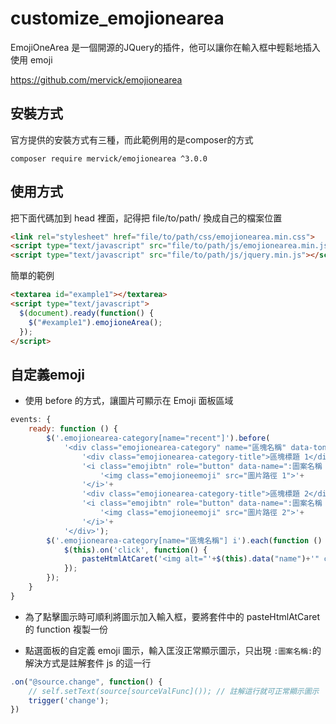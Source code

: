 # customize_emojionearea

EmojiOneArea 是一個開源的JQuery的插件，他可以讓你在輸入框中輕鬆地插入使用 emoji 

https://github.com/mervick/emojionearea

## 安裝方式

官方提供的安裝方式有三種，而此範例用的是composer的方式

```composer require mervick/emojionearea ^3.0.0```

## 使用方式

把下面代碼加到 head 裡面，記得把 file/to/path/ 換成自己的檔案位置

```html
<link rel="stylesheet" href="file/to/path/css/emojionearea.min.css">
<script type="text/javascript" src="file/to/path/js/emojionearea.min.js"></script>
<script type="text/javascript" src="file/to/path/js/jquery.min.js"></script>
```

簡單的範例

```html
<textarea id="example1"></textarea>
<script type="text/javascript">
  $(document).ready(function() {
    $("#example1").emojioneArea();
  });
</script>
```

## 自定義emoji

- 使用 before 的方式，讓圖片可顯示在 Emoji 面板區域

```js
events: {
    ready: function () {
        $('.emojionearea-category[name="recent"]').before(
            '<div class="emojionearea-category" name="區塊名稱" data-tone="0">'+
                '<div class="emojionearea-category-title">區塊標題 1</div>'+
                '<i class="emojibtn" role="button" data-name=":圖案名稱 1:" title="圖案標題 1">'+
                    '<img class="emojioneemoji" src="圖片路徑 1">'+
                '</i>'+
                '<div class="emojionearea-category-title">區塊標題 2</div>'+
                '<i class="emojibtn" role="button" data-name=":圖案名稱 2:" title="圖案標題 2">'+
                    '<img class="emojioneemoji" src="圖片路徑 2">'+
                '</i>'+
            '</div>');
        $('.emojionearea-category[name="區塊名稱"] i').each(function () {
            $(this).on('click', function() {
                pasteHtmlAtCaret('<img alt="'+$(this).data("name")+'" class="emojioneemoji" src="'+$(this).find('img').attr("src")+'">');
            });
        });
    }
}
```

- 為了點擊圖示時可順利將圖示加入輸入框，要將套件中的 pasteHtmlAtCaret 的 function 複製一份

- 點選面板的自定義 emoji 圖示，輸入匡沒正常顯示圖示，只出現 ```:圖案名稱:```的解決方式是註解套件 js 的這一行
```js
.on("@source.change", function() {
    // self.setText(source[sourceValFunc]()); // 註解這行就可正常顯示圖示
    trigger('change');
})
```